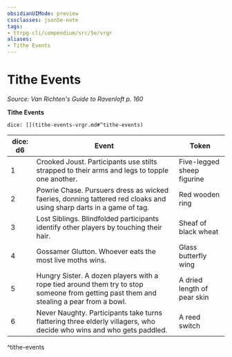 ```yaml
---
obsidianUIMode: preview
cssclasses: json5e-note
tags:
- ttrpg-cli/compendium/src/5e/vrgr
aliases:
- Tithe Events
---
```

# Tithe Events
*Source: Van Richten's Guide to Ravenloft p. 160* 

**Tithe Events**

`dice: [](tithe-events-vrgr.md#^tithe-events)`

| dice: d6 | Event | Token |
|----------|-------|-------|
| 1 | Crooked Joust. Participants use stilts strapped to their arms and legs to topple one another. | Five-legged sheep figurine |
| 2 | Powrie Chase. Pursuers dress as wicked faeries, donning tattered red cloaks and using sharp darts in a game of tag. | Red wooden ring |
| 3 | Lost Siblings. Blindfolded participants identify other players by touching their hair. | Sheaf of black wheat |
| 4 | Gossamer Glutton. Whoever eats the most live moths wins. | Glass butterfly wing |
| 5 | Hungry Sister. A dozen players with a rope tied around them try to stop someone from getting past them and stealing a pear from a bowl. | A dried length of pear skin |
| 6 | Never Naughty. Participants take turns flattering three elderly villagers, who decide who wins and who gets paddled. | A reed switch |
^tithe-events